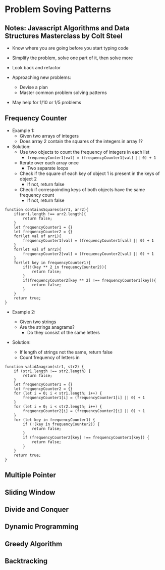 # Problem Soving Patterns

## Notes: Javascript Algorithms and Data Structures Masterclass by Colt Steel

- Know where you are going before you start typing code
- Simplify the problem, solve one part of it, then solve more
- Look back and refactor

- Approaching new problems:
  - Devise a plan
  - Master common problem solving patterns
- May help for 1/10 or 1/5 problems

## Frequency Counter

- Example 1:
  - Given two arrays of integers
  - Does array 2 contain the squares of the integers in array 1?
- Solution:
  - Use two objects to count the frequency of integers in each list
    - `frequencyConter1[val] = (frequencyCounter1[val] || 0) + 1`
  - Iterate over each array once
    - Two separate loops
  - Check if the square of each key of object 1 is present in the keys of object 2
    - If not, return false
  - Check if correspoinding keys of both objects have the same frequency count
    - If not, return false

```JS
function containsSquares(arr1, arr2){
    if(arr1.length !== arr2.length){
        return false;
    }
    let frequencyCounter1 = {}
    let frequencyCounter2 = {}
    for(let val of arr1){
        frequencyCounter1[val] = (frequencyCounter1[val] || 0) + 1
    }
    for(let val of arr2){
        frequencyCounter2[val] = (frequencyCounter2[val] || 0) + 1        
    }
    for(let key in frequencyCounter1){
        if(!(key ** 2 in frequencyCounter2)){
            return false;
        }
        if(frequencyCounter2[key ** 2] !== frequencyCounter1[key]){
            return false;
        }
    }
    return true;
}
```

- Example 2:
  - Given two strings
  - Are the strings anagrams?
    - Do they consist of the same letters
  
- Solution:
  - If length of strings not the same, return false
  - Count frequency of letters in

```JS
function validAnagram(str1, str2) {
    if (str1.length !== str2.length) {
        return false;
    }
    let frequencyCounter1 = {}
    let frequencyCounter2 = {}
    for (let i = 0; i < str1.length; i++) {
        frequencyCounter1[i] = (frequencyCounter1[i] || 0) + 1
    }
    for (let i = 0; i < str2.length; i++) {
        frequencyCounter2[i] = (frequencyCounter2[i] || 0) + 1
    }
    for (let key in frequencyCounter1) {
        if (!(key in frequencyCounter2)) {
            return false;
        }
        if (frequencyCounter2[key] !== frequencyCounter1[key]) {
            return false;
        }
    }
    return true;
}
```

## Multiple Pointer

## Sliding Window

## Divide and Conquer

## Dynamic Programming

## Greedy Algorithm

## Backtracking
